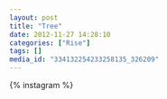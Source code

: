 ```yaml
---
layout: post
title: "Tree"
date: 2012-11-27 14:28:10
categories: ["Rise"]
tags: []
media_id: "334132254233258135_326209"
---
```


{% instagram %}
